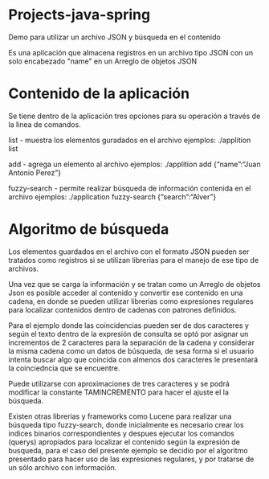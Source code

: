 # Projects-java-spring
Demo para utilizar un archivo JSON y búsqueda en el contenido

Es una aplicación que almacena registros en un archivo tipo JSON
con un solo encabezado "name" en un Arreglo de objetos JSON

# Contenido de la aplicación

Se tiene dentro de la aplicación tres opciones para su operación a través de la linea de comandos.

list - muestra los elementos guradados en el archivo
ejemplos: ./applition list

add - agrega un elemento al archivo
ejemplos: ./applition add {“name”:“Juan Antonio Perez”}

fuzzy-search - permite realizar búsqueda de información contenida en el archivo
ejemplos: ./application fuzzy-search {“search”:“Alver”} 

# Algoritmo de búsqueda
Los elementos guardados en el archivo con el formato JSON pueden ser tratados como registros si se utilizan librerias para el manejo de ese tipo de archivos.

Una vez que se carga la información y se tratan como un Arreglo de objetos Json es posible acceder al contenido y convertir ese contenido en una cadena, en donde se pueden utilizar librerias como expresiones regulares para localizar contenidos dentro de cadenas con patrones definidos.

Para el ejemplo donde las coincidencias pueden ser de dos caracteres y según el texto dentro de la expresión de consulta se optó por asignar un incrementos de 2 caracteres para la separación de la cadena y considerar la misma cadena como un datos de búsqueda, de sesa forma si el usuario intenta buscar algo que coincida con almenos dos caracteres le presentará la coinciedncia que se encuentre.

Puede utilizarse con aproximaciones de tres caracteres y se podrá modificar la constante TAMINCREMENTO para hacer el ajuste el la búsqueda.

Existen otras librerias y frameworks como Lucene para realizar una búsqueda tipo fuzzy-search, donde inicialmente es necesario crear los indices binarios correspondientes y despues ejecutar los comandos (querys) apropiados para localizar el contenido según la expresión de busqueda, para el caso del presente ejemplo se decidio por el algoritmo presentado para hacer uso de las expresiones regulares, y por tratarse de un sólo archivo con información. 
